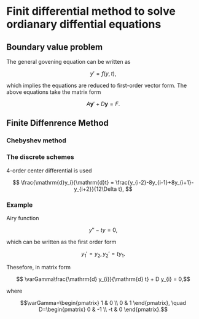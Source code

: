 # Finit differential method to solve ordianary diffential equations

## Boundary value problem
The general govening equation can be written as
```math
y' = f(y,t), 
```
which implies the equations are reduced to first-order vector form.
The above equations take the matrix form
```math
A\boldsymbol{y}'+ D\boldsymbol{y} =  F. 
```

## Finite Diffenrence Method
### Chebyshev method
### The discrete schemes
4-order center differential is used 
```math
  \frac{\mathrm{d}y_i}{\mathrm{d}t} = \frac{y_{i-2}-8y_{i-1}+8y_{i+1}-y_{i+2}}{12\Delta t}, 
```

### Example
Airy function
```math
y'' - t y = 0, 
```
which can be written as the first order form
```math
y_1' = y_2,
y_2' = ty_1.
```
Thesefore, in matrix form
```math
    \varGamma\frac{\mathrm{d} y_{i}}{\mathrm{d} t} + D y_{i} = 0,
```
where
```math
\varGamma=\begin{pmatrix}
    1 & 0 \\
    0 & 1
\end{pmatrix},
\quad
D=\begin{pmatrix}
    0  & -1 \\
    -t & 0
\end{pmatrix}.
```